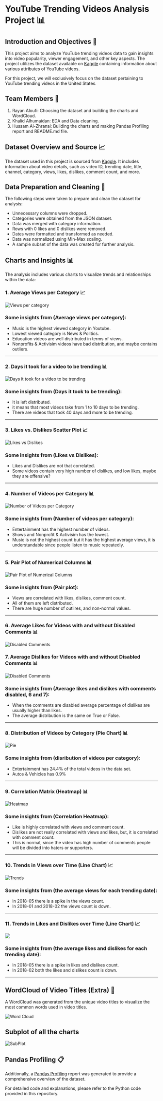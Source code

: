 # YouTube Trending Videos Analysis Project 📊

## Introduction and Objectives 🎯

This project aims to analyze YouTube trending videos data to gain insights into video popularity, viewer engagement, and other key aspects. The project utilizes the dataset available on [Kaggle](https://www.kaggle.com/datasets/datasnaek/youtube-new) containing information about various attributes of YouTube videos.

For this project, we will exclusively focus on the dataset pertaining to YouTube trending videos in the United States.

## Team Members 👥

1. Rayan Aloufi: Choosing the dataset and building the charts and WordCloud.
2. Khalid Alhumaidan: EDA and Data cleaning.
3. Hussam Al-Zhranai: Building the charts and making Pandas Profiling report and README.md file.

## Dataset Overview and Source 📈

The dataset used in this project is sourced from [Kaggle](https://www.kaggle.com/datasets/datasnaek/youtube-new). It includes information about video details, such as video ID, trending date, title, channel, category, views, likes, dislikes, comment count, and more.

## Data Preparation and Cleaning 🧹

The following steps were taken to prepare and clean the dataset for analysis:

- Unnecessary columns were dropped.
- Categories were obtained from the JSON dataset.
- Data was merged with category information.
- Rows with 0 likes and 0 dislikes were removed.
- Dates were formatted and transformed as needed.
- Data was normalized using Min-Max scaling.
- A sample subset of the data was created for further analysis.

## Charts and Insights 📊

The analysis includes various charts to visualize trends and relationships within the data:

### 1. Average Views per Category 📈
   
![Views per category](chart/Bar_avgVpC.png)

### Some insights from (Average views per category):
- Music is the highest viewed category in Youtube.
- Lowest viewed category is News & Politics.
- Education videos are well distributed in terms of views.
- Nonprofits & Activisim videos have bad distribution, and maybe contains outliers.
---

### 2. Days it took for a video to be trending 📊

![Days it took for a video to be trending](chart/Hist_dft.png)

### Some insights from (Days it took to be trending):
- It is left distributed.
- it means that most videos take from 1 to 10 days to be trending.
- There are videos that took 40 days and more to be trending.
---

### 3. Likes vs. Dislikes Scatter Plot 📈

![Likes vs Dislikes](chart/Scatter_LvsD.png)

### Some insights from (Likes vs Dislikes):
- Likes and Dislikes are not that correlated.
- Some videos contain very high number of dislikes, and low likes, maybe they are offensive?
---

### 4. Number of Videos per Category 📊

![Number of Videos per Category](chart/Count_numOfVids.png)

### Some insights from (Number of videos per category):
- Entertainment has the highest number of videos.
- Shows and Nonprofit & Activisim has the lowest.
- Music is not the highest count but it has the highest average views, it is understandable since people listen to music repeatedly.
---

### 5. Pair Plot of Numerical Columns 📊

![Pair Plot of Numerical Columns](chart/PairPlot.png)

### Some insights from (Pair plot):
- Views are correlated with likes, dislikes, comment count.
- All of them are left distributed.
- There are huge number of outlires, and non-normal values.
---

### 6. Average Likes for Videos with and without Disabled Comments 📊

![Disabled Comments](chart/Bar_LikesCD.png)

### 7. Average Dislikes for Videos with and without Disabled Comments 📊

![Disabled Comments](chart/Bar_DislikesCD.png)

### Some insights from (Average likes and dislikes with comments disabled, 6 and 7):
- When the comments are disabled average percentage of dislikes are usually higher than likes.
- The average distribution is the same on True or False.
---

### 8. Distribution of Videos by Category (Pie Chart) 📊

![Pie](chart/Pie.png)

### Some insights from (disribution of videos per category):
- Entertainment has 24.4% of the total videos in the data set.
- Autos & Vehicles has 0.9%
---

### 9. Correlation Matrix (Heatmap) 📊

![Heatmap](chart/Heatmap.png)

### Some insights from (Correlation Heatmap):
- Like is highly correlated with views and comment count.
- Dislikes are not really correlated with views and likes, but, it is correlated with comment count.
- This is normal, since the video has high number of comments people will be divided into haters or supporters.
---

### 10. Trends in Views over Time (Line Chart) 📈

![Trends](chart/TrendViews_Line.png)

### Some insights from (the average views for each trending date):
- In 2018-05 there is a spike in the views count.
- In 2018-01 and 2018-02 the views count is down.
---

### 11. Trends in Likes and Dislikes over Time (Line Chart) 📈

![](chart/TrendLD_Line.png)

### Some insights from (the average likes and dislikes for each trending date):
- In 2018-05 there is a spike in likes and dislikes count.
- In 2018-02 both the likes and dislikes count is down.
---

## WordCloud of Video Titles (Extra) 💬

A WordCloud was generated from the unique video titles to visualize the most common words used in video titles.

![Word Cloud](chart/download.png)

## Subplot of all the charts

![SubPlot](chart/Subplot.png)

## Pandas Profiling 📋

Additionally, a [Pandas Profiling](chart/output.html) report was generated to provide a comprehensive overview of the dataset.





For detailed code and explanations, please refer to the Python code provided in this repository.

